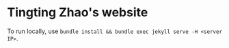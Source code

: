 # Tingting Zhao's website



To run locally, use `bundle install && bundle exec jekyll serve -H <server IP>`.
